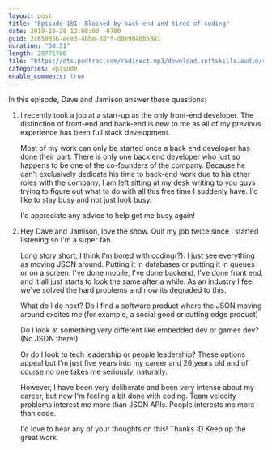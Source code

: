 ```yaml
---
layout: post
title: "Episode 181: Blocked by back-end and tired of coding"
date: 2019-10-28 12:00:00 -0700
guid: 2c659856-ece3-40be-88ff-d0e9048b58d1
duration: "30:51"
length: 29771706
file: "https://dts.podtrac.com/redirect.mp3/download.softskills.audio/sse-181.mp3"
categories: episode
enable_comments: true
---
```


In this episode, Dave and Jamison answer these questions:

1. I recently took a job at a start-up as the only front-end developer. The distinction of front-end and back-end is new to me as all of my previous experience has been full stack development.
   
   Most of my work can only be started once a back end developer has done their part. There is only one back end developer who just so happens to be one of the co-founders of the company. Because he can't exclusively dedicate his time to back-end work due to his other roles with the company, I am left sitting at my desk writing to you guys trying to figure out what to do with all this free time I suddenly have. I'd like to stay busy and not just look busy.
   
   I'd appreciate any advice to help get me busy again!


2. Hey Dave and Jamison, love the show. Quit my job twice since I started listening so I'm a super fan.
   
   Long story short, I think I'm bored with coding(?). I just see everything as moving JSON around. Putting it in databases or putting it in queues or on a screen. I've done mobile, I've done backend, I've done front end, and it all just starts to look the same after a while. As an industry I feel we've solved the hard problems and now its degraded to this.
   
   What do I do next? Do I find a software product where the JSON moving around excites me (for example, a social good or cutting edge product)
   
   Do I look at something very different like embedded dev or games dev? (No JSON there!)
   
   Or do I look to tech leadership or people leadership? These options appeal but I'm just five years into my career and 26 years old and of course no one takes me seriously, naturally.
   
   However, I have been very deliberate and been very intense about my career, but now I'm feeling a bit done with coding. Team velocity problems interest me more than JSON APIs. People interests me more than code.
   
   I'd love to hear any of your thoughts on this!
   Thanks :D
   Keep up the great work.
